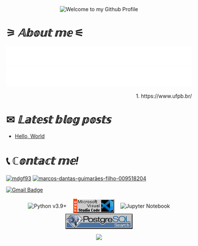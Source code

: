 
<div align="center">
  <img src="https://i.imgur.com/dUsfXjA.gif" style="max-width: 100%;" alt="Welcome to my Github Profile" />
  <br />
</div>


# ⚞ _𝔸𝕓𝕠𝕦𝕥 𝕞𝕖_ ⚟

<img alt="Hi, I'm Marcos Filho and I like data" src="svg2.svg"/>

<img alt="• I'm a Data Science and Artificial Intelligence Undergrad Student @ Federal University of Paraíba¹" src="svg3.svg"/>

<p align=right> 1. https://www.ufpb.br/ </p>

# ✉ _𝕃𝕒𝕥𝕖𝕤𝕥 𝕓𝕝𝕠𝕘 𝕡𝕠𝕤𝕥𝕤_

<!-- BLOG-POST-LIST:START -->
- [Hello, World](https://dev.to/mdgf93/hello-world-20df)
<!-- BLOG-POST-LIST:END -->




# 📞 _ℂ𝕠𝕟𝕥𝕒𝕔𝕥 𝕞𝕖!_

<p align="left">
<a href="https://dev.to/mdgf93" target="blank"><img align="center" src="https://cdn.jsdelivr.net/npm/simple-icons@3.0.1/icons/dev-dot-to.svg" alt="mdgf93" height="30" width="40" /></a>
<a href="https://linkedin.com/in/marcos-dantas-guimarães-filho-009518204" target="blank"><img align="center" src="https://raw.githubusercontent.com/rahuldkjain/github-profile-readme-generator/master/src/images/icons/Social/linked-in-alt.svg" alt="marcos-dantas-guimarães-filho-009518204" height="30" width="40" /></a>
</p>


[![Gmail Badge](https://img.shields.io/badge/-Gmail-c14438?style=flat-square&logo=Gmail&logoColor=white&link=mailto:marocsdgfilho@gmail.com)](mailto:marocsdgfilho@gmail.com)



<div align="center">
<!-- "margin-right: whatever;" -->
<span>&nbsp;&nbsp;</span>  
<img src="https://i.imgur.com/VBMigHL.png" alt="Python v3.9+" align="center">
<span>&nbsp;&nbsp;</span>  
<img src="vscode banner.png" alt="Microsoft Visual Studio Code" align="center"></a>
<span>&nbsp;&nbsp;</span> 
<img src="https://i.imgur.com/op4DH7U.png" alt="Jupyter Notebook" align="center"></a>
<span>&nbsp;&nbsp;</span> 
<img src="PostgreSQL.gif" alt="PostgreSQL" align="center"></a>




<br/>




<!-- Typing SVG by DenverCoder1 - https://github.com/DenverCoder1/readme-typing-svg -->
<p align="center">
  <a href="https://github.com/MarcosDGF"><img src="https://profile-counter.glitch.me/marcosdgf/count.svg"></a>
</p>




